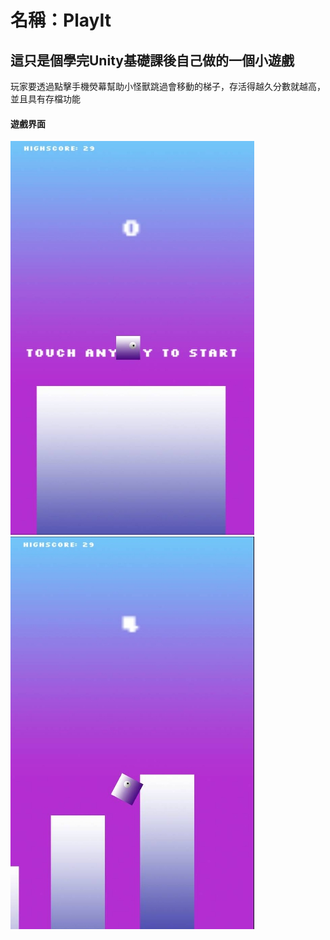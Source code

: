 # 名稱：PlayIt
##  這只是個學完Unity基礎課後自己做的一個小遊戲
玩家要透過點擊手機熒幕幫助小怪獸跳過會移動的梯子，存活得越久分數就越高，並且具有存檔功能  

#### 遊戲界面  
![image](https://github.com/pptl/unityFirstGame/blob/master/01.jpg)
![image](https://github.com/pptl/unityFirstGame/blob/master/02.jpg)


